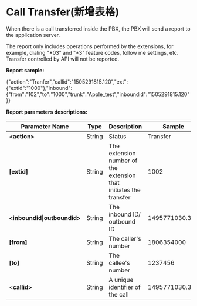 # Call Transfer\(新增表格\)

When there is a call transferred inside the PBX, the PBX will send a report to the application server.

The report only includes operations performed by the extensions, for example, dialing "\*03" and "\*3" feature codes, follow me settings, etc. Transfer controlled by API will not be reported.

**Report sample:**

{"action":"Tranfer","callid":"1505291815.120","ext":{"extid":"1000"},"inbound":{"from":"102","to":"1000","trunk":"Apple\_test","inboundid":"1505291815.120"}}

**Report parameters descriptions:**

| **Parameter Name** | **Type** | **Description** | **Sample** |
| --- | --- | --- | --- |
| **&lt;action&gt;** | String | Status | Transfer |
| **\[extid\]** | String | The extension number of the extension that initiates the transfer | 1002 |
| **&lt;inboundid&#124;outboundid&gt;** | String | The inbound ID/ outbound ID | 1495771030.366 |
| **\[from\]** | String | The caller's number | 1806354000 |
| **\[to\]** | String | The callee's number | 1237456 |
| &lt;**callid&gt;** | String | A unique identifier of the call | 1495771030.365 |



